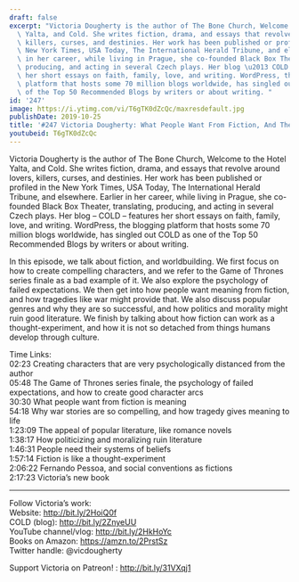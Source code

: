 ```yaml
---
draft: false
excerpt: "Victoria Dougherty is the author of The Bone Church, Welcome to the Hotel\
  \ Yalta, and Cold. She writes fiction, drama, and essays that revolve around lovers,\
  \ killers, curses, and destinies. Her work has been published or profiled in the\
  \ New York Times, USA Today, The International Herald Tribune, and elsewhere. Earlier\
  \ in her career, while living in Prague, she co-founded Black Box Theater, translating,\
  \ producing, and acting in several Czech plays. Her blog \u2013 COLD \u2013 features\
  \ her short essays on faith, family, love, and writing. WordPress, the blogging\
  \ platform that hosts some 70 million blogs worldwide, has singled out COLD as one\
  \ of the Top 50 Recommended Blogs by writers or about writing. "
id: '247'
image: https://i.ytimg.com/vi/T6gTK0dZcQc/maxresdefault.jpg
publishDate: 2019-10-25
title: '#247 Victoria Dougherty: What People Want From Fiction, And The Art Of Worldbuilding'
youtubeid: T6gTK0dZcQc
---
```

Victoria Dougherty is the author of The Bone Church, Welcome to the Hotel Yalta, and Cold. She writes fiction, drama, and essays that revolve around lovers, killers, curses, and destinies. Her work has been published or profiled in the New York Times, USA Today, The International Herald Tribune, and elsewhere. Earlier in her career, while living in Prague, she co-founded Black Box Theater, translating, producing, and acting in several Czech plays. Her blog – COLD – features her short essays on faith, family, love, and writing. WordPress, the blogging platform that hosts some 70 million blogs worldwide, has singled out COLD as one of the Top 50 Recommended Blogs by writers or about writing. 

In this episode, we talk about fiction, and worldbuilding. We first focus on how to create compelling characters, and we refer to the Game of Thrones series finale as a bad example of it. We also explore the psychology of failed expectations. We then get into how people want meaning from fiction, and how tragedies like war might provide that. We also discuss popular genres and why they are so successful, and how politics and morality might ruin good literature. We finish by talking about how fiction can work as a thought-experiment, and how it is not so detached from things humans develop through culture.

Time Links:  
02:23  Creating characters that are very psychologically distanced from the author  
05:48  The Game of Thrones series finale, the psychology of failed expectations, and how to create good character arcs  
30:30  What people want from fiction is meaning  
54:18  Why war stories are so compelling, and how tragedy gives meaning to life  
1:23:09  The appeal of popular literature, like romance novels  
1:38:17  How politicizing and moralizing ruin literature  
1:46:31  People need their systems of beliefs  
1:57:14  Fiction is like a thought-experiment   
2:06:22  Fernando Pessoa, and social conventions as fictions  
2:17:23  Victoria’s new book

---

Follow Victoria’s work:  
Website: http://bit.ly/2HoiQ0f  
COLD (blog): http://bit.ly/2ZnyeUU  
YouTube channel/vlog: http://bit.ly/2HkHoYc  
Books on Amazon: https://amzn.to/2PrstSz  
Twitter handle: @vicdougherty

Support Victoria on Patreon! : http://bit.ly/31VXqj1

